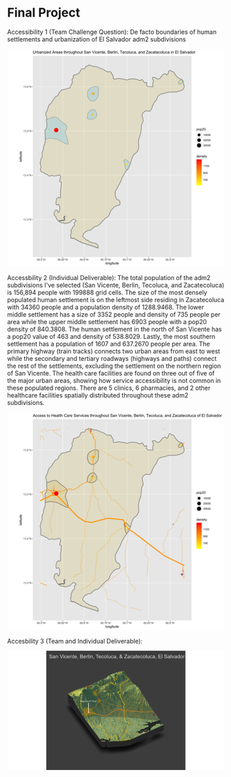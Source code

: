 # Final Project

Accessibility 1 (Team Challenge Question):  De facto boundaries of human settlements and urbanization of El Salvador adm2 subdivisions

![](smi.png)

Accessbility 2 (Individual Deliverable): 
The total population of the adm2 subdivisions I've selected (San Vicente, Berlin, Tecoluca, and Zacatecoluca) is 156,894 people with 199888 grid cells. The size of the most densely populated human settlement is on the leftmost side residing in Zacatecoluca with 34360 people and a population density of 1288.9468. The lower middle settlement has a size of 3352 people and density of 735 people per area while the upper middle settlement has 6903 people with a pop20 density of 840.3808. The human settlement in the north of San Vicente has a pop20 value of 463 and density of 538.8029. Lastly, the most southern settlement has a population of 1607 and 637.2670 people per area. The primary highway (train tracks) connects two urban areas from east to west while the secondary and tertiary roadways (highways and paths) connect the rest of the settlements, excluding the settlement on the northern region of San Vicente. The health care facilities are found on three out of five of the major urban areas, showing how service accessibility is not common in these populated regions. There are 5 clinics, 6 pharmacies, and 2 other healthcare facilities spatially distributed throughout these adm2 subdivisions.

![](smirhcf.png)

Accesbility 3 (Team and Individual Deliverable):

![](rplot29.png)

